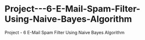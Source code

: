 # Project---6-E-Mail-Spam-Filter-Using-Naive-Bayes-Algorithm
Project - 6 E-Mail Spam Filter Using Naive Bayes Algorithm
